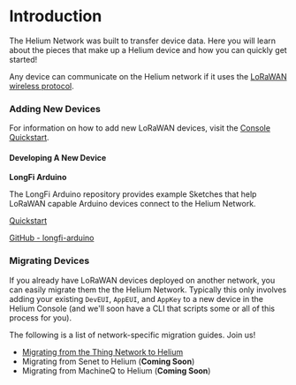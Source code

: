 # Introduction

The Helium Network was built to transfer device data. Here you will learn about the pieces that make up a Helium device and how you can quickly get started!

Any device can communicate on the Helium network if it uses the [LoRaWAN wireless protocol](https://lora-alliance.org/about-lorawan).

### Adding New Devices

For information on how to add new LoRaWAN devices, visit the [Console Quickstart](https://github.com/helium/devdocs/tree/316a0ffe46a00cd9398f98332e75206bc437c93c/console/quickstart/README.md).

#### Developing A New Device

**LongFi Arduino**

The LongFi Arduino repository provides example Sketches that help LoRaWAN capable Arduino devices connect to the Helium Network.

[Quickstart](https://github.com/helium/devdocs/tree/316a0ffe46a00cd9398f98332e75206bc437c93c/device/arduino-quickstart/README.md)

[GitHub - longfi-arduino](https://github.com/helium/longfi-arduino)

### Migrating Devices

If you already have LoRaWAN devices deployed on another network, you can easily migrate them the the Helium Network. Typically this only involves adding your existing `DevEUI`, `AppEUI`, and `AppKey` to a new device in the Helium Console \(and we'll soon have a CLI that scripts some or all of this process for you\).

The following is a list of network-specific migration guides. Join us!

* [Migrating from the Thing Network to Helium](device-migration-the-things-network.md)
* Migrating from Senet to Helium \(**Coming Soon**\)
* Migrating from MachineQ to Helium \(**Coming Soon**\)

